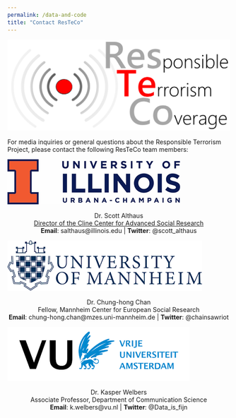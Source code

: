 ```yaml
---
permalink: /data-and-code
title: "Contact ResTeCo"
---
```


![ResTeCo project logo](assets/Logo-with-Words-3.png)

For media inquiries or general questions about the Responsible Terrorism Project, please contact the following ResTeCo team members:

![University of Illinois at Urbana-Champaign](assets/logo_ui.png)

<p align='center'>
Dr. Scott Althaus <br/>
<a href="https://clinecenter.illinois.edu/people/salthaus">Director of the Cline Center for Advanced Social Research</a><br/>
<b>Email</b>: salthaus@illinois.edu | <b>Twitter</b>: @scott_althaus
</p>

![University of Mannheim](assets/logo_mannheim.png)

<p align='center'>
Dr. Chung-hong Chan <br/>
Fellow, Mannheim Center for European Social Research<br/>
<b>Email</b>: chung-hong.chan@mzes.uni-mannheim.de | <b>Twitter</b>: @chainsawriot
</p>

![Vrije Universiteit Amsterdam](assets/logo_vu.png)

<p align='center'>Dr. Kasper Welbers<br/>
Associate Professor, Department of Communication Science<br/>
<b>Email</b>: k.welbers@vu.nl | <b>Twitter</b>: @Data_is_fijn
</p>
